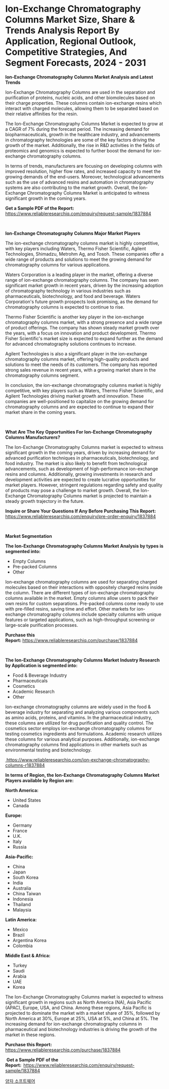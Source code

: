 <p><h1>Ion-Exchange Chromatography Columns Market Size, Share & Trends Analysis Report By Application, Regional Outlook, Competitive Strategies, And Segment Forecasts, 2024 - 2031</h1></p><p><strong>Ion-Exchange Chromatography Columns Market Analysis and Latest Trends</strong></p>
<p><p>Ion-Exchange Chromatography Columns are used in the separation and purification of proteins, nucleic acids, and other biomolecules based on their charge properties. These columns contain ion-exchange resins which interact with charged molecules, allowing them to be separated based on their relative affinities for the resin.</p><p>The Ion-Exchange Chromatography Columns Market is expected to grow at a CAGR of 7% during the forecast period. The increasing demand for biopharmaceuticals, growth in the healthcare industry, and advancements in chromatography technologies are some of the key factors driving the growth of the market. Additionally, the rise in R&D activities in the fields of proteomics and genomics is expected to further boost the demand for ion-exchange chromatography columns.</p><p>In terms of trends, manufacturers are focusing on developing columns with improved resolution, higher flow rates, and increased capacity to meet the growing demands of the end-users. Moreover, technological advancements such as the use of advanced resins and automation in chromatography systems are also contributing to the market growth. Overall, the Ion-Exchange Chromatography Columns Market is anticipated to witness significant growth in the coming years.</p></p>
<p><strong>Get a Sample PDF of the Report:&nbsp;</strong> <a href="https://www.reliableresearchiq.com/enquiry/request-sample/1837884">https://www.reliableresearchiq.com/enquiry/request-sample/1837884</a></p>
<p>&nbsp;</p>
<p><strong>Ion-Exchange Chromatography Columns Major Market Players</strong></p>
<p><p>The ion-exchange chromatography columns market is highly competitive, with key players including Waters, Thermo Fisher Scientific, Agilent Technologies, Shimadzu, Metrohm Ag, and Tosoh. These companies offer a wide range of products and solutions to meet the growing demand for chromatography columns for various applications.</p><p>Waters Corporation is a leading player in the market, offering a diverse range of ion-exchange chromatography columns. The company has seen significant market growth in recent years, driven by the increasing adoption of chromatography technology in various industries such as pharmaceuticals, biotechnology, and food and beverage. Waters Corporation's future growth prospects look promising, as the demand for chromatography columns is expected to continue to rise.</p><p>Thermo Fisher Scientific is another key player in the ion-exchange chromatography columns market, with a strong presence and a wide range of product offerings. The company has shown steady market growth over the years, with a focus on innovation and product development. Thermo Fisher Scientific's market size is expected to expand further as the demand for advanced chromatography solutions continues to increase.</p><p>Agilent Technologies is also a significant player in the ion-exchange chromatography columns market, offering high-quality products and solutions to meet the needs of its customers. The company has reported strong sales revenue in recent years, with a growing market share in the chromatography columns segment.</p><p>In conclusion, the ion-exchange chromatography columns market is highly competitive, with key players such as Waters, Thermo Fisher Scientific, and Agilent Technologies driving market growth and innovation. These companies are well-positioned to capitalize on the growing demand for chromatography columns and are expected to continue to expand their market share in the coming years.</p></p>
<p>&nbsp;</p>
<p><strong>What Are The Key Opportunities For Ion-Exchange Chromatography Columns Manufacturers?</strong></p>
<p><p>The Ion-Exchange Chromatography Columns market is expected to witness significant growth in the coming years, driven by increasing demand for advanced purification techniques in pharmaceuticals, biotechnology, and food industry. The market is also likely to benefit from technological advancements, such as development of high-performance ion-exchange resins and columns. Additionally, growing investments in research and development activities are expected to create lucrative opportunities for market players. However, stringent regulations regarding safety and quality of products may pose a challenge to market growth. Overall, the Ion-Exchange Chromatography Columns market is projected to maintain a steady growth trajectory in the future.</p></p>
<p><strong>Inquire or Share Your Questions If Any Before Purchasing This Report:</strong> <a href="https://www.reliableresearchiq.com/enquiry/pre-order-enquiry/1837884">https://www.reliableresearchiq.com/enquiry/pre-order-enquiry/1837884</a></p>
<p>&nbsp;</p>
<p><strong>Market Segmentation</strong></p>
<p><strong>The Ion-Exchange Chromatography Columns Market Analysis by types is segmented into:</strong></p>
<p><ul><li>Empty Columns</li><li>Pre-packed Columns</li><li>Other</li></ul></p>
<p><p>Ion-exchange chromatography columns are used for separating charged molecules based on their interactions with oppositely charged resins inside the column. There are different types of ion-exchange chromatography columns available in the market. Empty columns allow users to pack their own resins for custom separations. Pre-packed columns come ready to use with pre-filled resins, saving time and effort. Other markets for ion-exchange chromatography columns include specialty columns with unique features or targeted applications, such as high-throughput screening or large-scale purification processes.</p></p>
<p><strong>Purchase this Report:&nbsp;</strong><a href="https://www.reliableresearchiq.com/purchase/1837884">https://www.reliableresearchiq.com/purchase/1837884</a></p>
<p>&nbsp;</p>
<p><strong>The Ion-Exchange Chromatography Columns Market Industry Research by Application is segmented into:</strong></p>
<p><ul><li>Food & Beverage Industry</li><li>Pharmaceuticals</li><li>Cosmetics</li><li>Academic Research</li><li>Other</li></ul></p>
<p><p>Ion-exchange chromatography columns are widely used in the food & beverage industry for separating and analyzing various components such as amino acids, proteins, and vitamins. In the pharmaceutical industry, these columns are utilized for drug purification and quality control. The cosmetics sector employs ion-exchange chromatography columns for testing cosmetics ingredients and formulations. Academic research utilizes these columns for various analytical purposes. Additionally, ion-exchange chromatography columns find applications in other markets such as environmental testing and biotechnology.</p></p>
<p><a href="https://www.reliableresearchiq.com/ion-exchange-chromatography-columns-r1837884">&nbsp;https://www.reliableresearchiq.com/ion-exchange-chromatography-columns-r1837884</a></p>
<p><strong>In terms of Region, the Ion-Exchange Chromatography Columns Market Players available by Region are:</strong></p>
<p>
    <p> <strong> North America: </strong>
        <ul>
            <li>United States</li>
            <li>Canada</li>
        </ul>
        </p> 
    <p> <strong> Europe: </strong>
        <ul>
            <li>Germany</li>
            <li>France</li>
            <li>U.K.</li>
            <li>Italy</li>
            <li>Russia</li>
        </ul>
        </p> 
    <p> <strong> Asia-Pacific: </strong>
        <ul>
            <li>China</li>
            <li>Japan</li>
            <li>South Korea</li>
            <li>India</li>
            <li>Australia</li>
            <li>China Taiwan</li>
            <li>Indonesia</li>
            <li>Thailand</li>
            <li>Malaysia</li>
        </ul>
        </p> 
    <p> <strong> Latin America: </strong>
        <ul>
            <li>Mexico</li>
            <li>Brazil</li>
            <li>Argentina Korea</li>
            <li>Colombia</li>
        </ul>
        </p> 
    <p> <strong> Middle East & Africa: </strong>
        <ul>
            <li>Turkey</li>
            <li>Saudi</li>
            <li>Arabia</li>
            <li>UAE</li>
            <li>Korea</li>
        </ul>
    </p>
    </p>
<p><p>The Ion-Exchange Chromatography Columns market is expected to witness significant growth in regions such as North America (NA), Asia Pacific (APAC), Europe, USA, and China. Among these regions, Asia Pacific is projected to dominate the market with a market share of 35%, followed by North America at 30%, Europe at 25%, USA at 5%, and China at 5%. The increasing demand for ion-exchange chromatography columns in pharmaceutical and biotechnology industries is driving the growth of the market in these regions.</p></p>
<p><strong>Purchase this Report: </strong><a href="https://www.reliableresearchiq.com/purchase/1837884">https://www.reliableresearchiq.com/purchase/1837884</a></p>
<p>&nbsp;<strong>Get a Sample PDF of the Report:&nbsp;&nbsp;</strong><a href="https://www.reliableresearchiq.com/enquiry/request-sample/1837884">https://www.reliableresearchiq.com/enquiry/request-sample/1837884</a></p>
<p><strong></strong></p>
<p><p><a href="https://github.com/vdhdwjyp90142/Market-Research-Report-List-3/blob/main/838576071440.md">양자 소프트웨어</a></p></p>